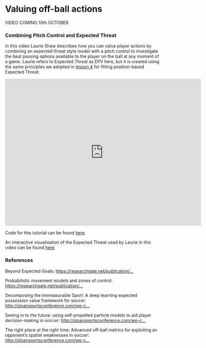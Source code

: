 Valuing off-ball actions
========================


VIDEO COMING 10th OCTOBER


### Combining Pitch Control and Expected Threat

In this video Laurie Shaw describes how you can value player actions by combining an expected threat style 
model with a pitch control to investigate the best passing options available to the player on 
the ball at any moment of a game. Laurie refers to Expected Threat as EPV here, but it is created using the same 
principles we adopted in [lesson 4](../lesson4/xTPos.md) for fitting position-based Expected Threat.

<iframe width="640" height="480" src="https://www.youtube.com/embed/KXSLKwADXKI" title="YouTube video player" frameborder="0" allow="accelerometer; autoplay; clipboard-write; encrypted-media; gyroscope; picture-in-picture" allowfullscreen></iframe>

Code for this tutorial can be found [here](https://github.com/Friends-of-Tracking-Data-FoTD/LaurieOnTracking).

An interactive visualisation of the Expected Threat used by Laurie in this video can be found [here](https://chart-studio.plotly.com/~laurieshaw/71/#/)

### References 

<p><span class="style-scope yt-formatted-string">Beyond Expected Goals: </span><a class="yt-simple-endpoint style-scope yt-formatted-string" href="https://www.youtube.com/redirect?v=X9PrwPyolyU&amp;redir_token=QUFFLUhqbmJSTDhmRW5OX2d2T1lkb2g2aC1oS3l2clptZ3xBQ3Jtc0tuZEthZl9uWTJVS3VHQnoxM0xUaU1JUGRQeTFHc1JFMU9pbGJLX0VKaXFVcWFZV010MjhmUEpZUG16ZEx5d2ZOV2tPdlJCdjlBOExBNTlMRW9JSV9QZEpUckVhZ1hvM3dFcjl4ZV9sVGRLRHhROXI2dw%3D%3D&amp;event=video_description&amp;q=https%3A%2F%2Fresearchgate.net%2Fpublication%2F327139841_Beyond_Expected_Goals" target="_blank" rel="noopener">https://researchgate.net/publication/...</a></p>
<p><span class="style-scope yt-formatted-string">Probabilistic movement models and zones of control: </span><a class="yt-simple-endpoint style-scope yt-formatted-string" href="https://www.youtube.com/redirect?v=X9PrwPyolyU&amp;redir_token=QUFFLUhqbTF2REh5a0p1QUEybk5XNlZxMF9LVTJRbkh5Z3xBQ3Jtc0ttRjdQYTR1U2NxNktSc0Y3bjNReXdDb0lDdDZKZ3g2SW1MV1NBem9oT0puV29WdXhid0oyd3VFWnhOZkxjOGdPMmgwZEZYR09lRTNWdXJ2T3B6UEszeE52SFY4V25KbkktNUVNOGx4d2VjeVR3eUs0SQ%3D%3D&amp;event=video_description&amp;q=https%3A%2F%2Fresearchgate.net%2Fpublication%2F326076300_Probabilistic_movement_models_and_zones_of_control" target="_blank" rel="noopener">https://researchgate.net/publication/...</a></p>
<p><span class="style-scope yt-formatted-string">Decomposing the Immeasurable Sport: A deep learning expected possession value framework for soccer: </span><a class="yt-simple-endpoint style-scope yt-formatted-string" href="https://www.youtube.com/redirect?v=X9PrwPyolyU&amp;redir_token=QUFFLUhqbEtsWVFWbmhGX21adDVfZ056LTZCZTNtbng3d3xBQ3Jtc0ttT09mQmVaUUtZSDRmUU9pVlRBYTNTb3RKc2tZOUJqNEZveF90M2p4V0YtVVRfRVh2SUNrejRHaTdHdU9kb09VUWo5UzBkeXNEWlg1aWdSdVFibkFGSFlEeWs0TUZDVTBRYmE4WWpWUDhKMlM4RkNRQQ%3D%3D&amp;event=video_description&amp;q=http%3A%2F%2Fsloansportsconference.com%2Fwp-content%2Fuploads%2F2019%2F02%2FDecomposing-the-Immeasurable-Sport.pdf" target="_blank" rel="noopener">http://sloansportsconference.com/wp-c...</a></p>
<p><span class="style-scope yt-formatted-string">Seeing in to the future: using self-propelled particle models to aid player decision-making in soccer: </span><a class="yt-simple-endpoint style-scope yt-formatted-string" href="https://www.youtube.com/redirect?v=X9PrwPyolyU&amp;redir_token=QUFFLUhqa21ySDYybEV2amgwVkpWdi1ubFFETmdGczJlUXxBQ3Jtc0ttMlRhb29HU21xZ1BFLUx4NkFZeDlVZnpjeWJUaGpxMFF3WXI4NnVzQml5X2dUb2xUeXpLUWVSRUR0UHRQbnBQSnJuZDM0alBScjVEQ3VJYW1vZk16VHdMVUJiaC1iREh4MGZISHVjc1M0TVdneTlkQQ%3D%3D&amp;event=video_description&amp;q=http%3A%2F%2Fsloansportsconference.com%2Fwp-content%2Fuploads%2F2020%2F02%2FSLOAN-Peralta-Final-submission.pdf" target="_blank" rel="noopener">http://sloansportsconference.com/wp-c...</a></p>
<p><span class="style-scope yt-formatted-string">The right place at the right time: Advanced off-ball metrics for exploiting an opponent&rsquo;s spatial weaknesses in soccer: </span><a class="yt-simple-endpoint style-scope yt-formatted-string" href="https://www.youtube.com/redirect?v=X9PrwPyolyU&amp;redir_token=QUFFLUhqbV9fRld0Y3VRaDl4eFBwcVFwYm9Xb1VLMjFvUXxBQ3Jtc0ttdHJocUZQVkk4eWw5d0cyendrY043bHd4SldLVmMtU1d5ZTRiekZtVTBxQVpSNGNENGtUa1Z6S2xGblVNUFVEWnhTOWdLRExUMGlaZEFXclhBRkRCOWZDdTNud1dZUjl0OVpsMHMyYlhsalRZUFUwVQ%3D%3D&amp;event=video_description&amp;q=http%3A%2F%2Fsloansportsconference.com%2Fwp-content%2Fuploads%2F2020%2F02%2FLlana_The-right-place-at-the-right-time.pdf" target="_blank" rel="noopener">http://sloansportsconference.com/wp-c...</a></p>


